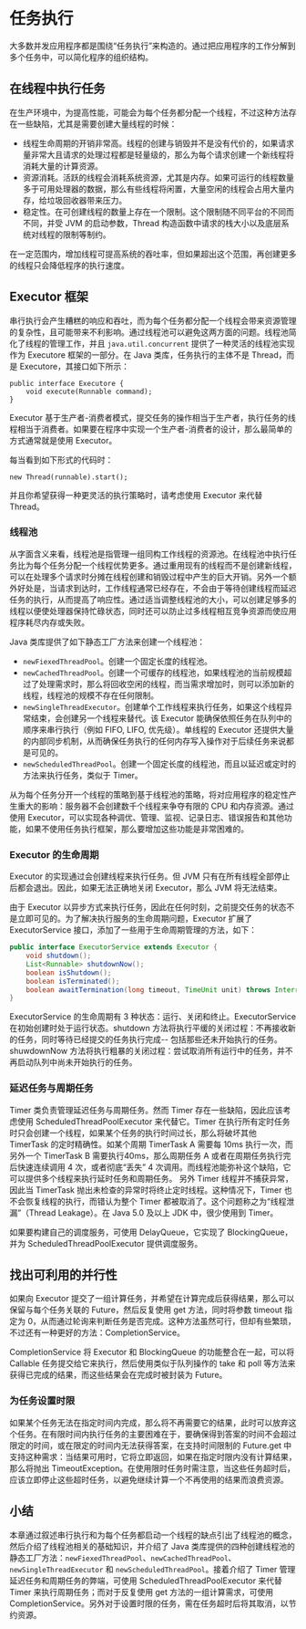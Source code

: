 # 任务执行
大多数并发应用程序都是围绕“任务执行”来构造的。通过把应用程序的工作分解到多个任务中，可以简化程序的组织结构。

## 在线程中执行任务
在生产环境中，为提高性能，可能会为每个任务都分配一个线程，不过这种方法存在一些缺陷，尤其是需要创建大量线程的时候：
- 线程生命周期的开销非常高。线程的创建与销毁并不是没有代价的，如果请求量非常大且请求的处理过程都是轻量级的，那么为每个请求创建一个新线程将消耗大量的计算资源。
- 资源消耗。活跃的线程会消耗系统资源，尤其是内存。如果可运行的线程数量多于可用处理器的数据，那么有些线程将闲置，大量空闲的线程会占用大量内存，给垃圾回收器带来压力。
- 稳定性。在可创建线程的数量上存在一个限制。这个限制随不同平台的不同而不同，并受 JVM 的启动参数，Thread 构造函数中请求的栈大小以及底层系统对线程的限制等制约。

在一定范围内，增加线程可提高系统的吞吐率，但如果超出这个范围，再创建更多的线程只会降低程序的执行速度。

## Executor 框架
串行执行会产生糟糕的响应和吞吐，而为每个任务都分配一个线程会带来资源管理的复杂性，且可能带来不利影响。通过线程池可以避免这两方面的问题。线程池简化了线程的管理工作，并且 `java.util.concurrent` 提供了一种灵活的线程池实现作为 Executore 框架的一部分。在 Java 类库，任务执行的主体不是 Thread，而是 Executore，其接口如下所示：
```
public interface Executore {
    void execute(Runnable command);
}
```
Executor 基于生产者-消费者模式，提交任务的操作相当于生产者，执行任务的线程相当于消费者。如果要在程序中实现一个生产者-消费者的设计，那么最简单的方式通常就是使用 Executor。

每当看到如下形式的代码时：
```
new Thread(runnable).start();
```
并且你希望获得一种更灵活的执行策略时，请考虑使用 Executor 来代替Thread。

### 线程池
从字面含义来看，线程池是指管理一组同构工作线程的资源池。在线程池中执行任务比为每个任务分配一个线程优势更多。通过重用现有的线程而不是创建新线程，可以在处理多个请求时分摊在线程创建和销毁过程中产生的巨大开销。另外一个额外好处是，当请求到达时，工作线程通常已经存在，不会由于等待创建线程而延迟任务的执行，从而提高了响应性。通过适当调整线程池的大小，可以创建足够多的线程以便使处理器保持忙碌状态，同时还可以防止过多线程相互竞争资源而使应用程序耗尽内存或失败。

Java 类库提供了如下静态工厂方法来创建一个线程池：
- `newFiexedThreadPool`。创建一个固定长度的线程池。
- `newCachedThreadPool`。创建一个可缓存的线程池，如果线程池的当前规模超过了处理需求时，那么将回收空闲的线程，而当需求增加时，则可以添加新的线程，线程池的规模不存在任何限制。
- `newSingleThreadExecutor`。创建单个工作线程来执行任务，如果这个线程异常结束，会创建另一个线程来替代。该 Executor 能确保依照任务在队列中的顺序来串行执行（例如 FIFO, LIFO, 优先级）。单线程的 Executor 还提供大量的内部同步机制，从而确保任务执行的任何内存写入操作对于后续任务来说都是可见的。
- `newScheduledThreadPool`。创建一个固定长度的线程池，而且以延迟或定时的方法来执行任务，类似于 Timer。

从为每个任务分开一个线程的策略到基于线程池的策略，将对应用程序的稳定性产生重大的影响：服务器不会创建数千个线程来争夺有限的 CPU 和内存资源。通过使用 Executor，可以实现各种调优、管理、监视、记录日志、错误报告和其他功能，如果不使用任务执行框架，那么要增加这些功能是非常困难的。

### Executor 的生命周期
Executor 的实现通过会创建线程来执行任务。但 JVM 只有在所有线程全部停止后都会退出。因此，如果无法正确地关闭 Executor，那么 JVM 将无法结束。

由于 Executor 以异步方式来执行任务，因此在任何时刻，之前提交任务的状态不是立即可见的。为了解决执行服务的生命周期问题，Executor 扩展了 ExecutorService 接口，添加了一些用于生命周期管理的方法，如下：
```java
public interface ExecutorService extends Executor {
    void shutdown();
    List<Runnable> shutdownNow();
    boolean isShutdown();
    boolean isTerminated();
    boolean awaitTermination(long timeout, TimeUnit unit) throws InterruptedException;
}
```
ExecutorService 的生命周期有 3 种状态：运行、关闭和终止。ExecutorService 在初始创建时处于运行状态。shutdown 方法将执行平缓的关闭过程：不再接收新的任务，同时等待已经提交的任务执行完成-- 包括那些还未开始执行的任务。shuwdownNow 方法将执行粗暴的关闭过程：尝试取消所有运行中的任务，并不再启动队列中尚未开始执行的任务。

### 延迟任务与周期任务
Timer 类负责管理延迟任务与周期任务。然而 Timer 存在一些缺陷，因此应该考虑使用 ScheduledThreadPoolExecutor 来代替它。Timer 在执行所有定时任务时只会创建一个线程，如果某个任务的执行时间过长，那么将破坏其他 TimerTask 的定时精确性。如某个周期 TimerTask A 需要每 10ms 执行一次，而另外一个 TimerTask B 需要执行40ms，那么周期任务 A 或者在周期任务执行完后快速连续调用 4 次，或者彻底“丢失” 4 次调用。而线程池能弥补这个缺陷，它可以提供多个线程来执行延时任务和周期任务。
另外 Timer 线程并不捕获异常，因此当 TimerTask 抛出未检查的异常时将终止定时线程。这种情况下，Timer 也不会恢复线程的执行，而错认为整个 Timer 都被取消了。这个问题称之为“线程泄漏”（Thread Leakage）。在 Java 5.0 及以上 JDK 中，很少使用到 Timer。

如果要构建自己的调度服务，可使用 DelayQueue，它实现了 BlockingQueue，并为 ScheduledThreadPoolExecutor 提供调度服务。

## 找出可利用的并行性
如果向 Executor 提交了一组计算任务，并希望在计算完成后获得结果，那么可以保留与每个任务关联的 Future，然后反复使用 get 方法，同时将参数 timeout 指定为 0，从而通过轮询来判断任务是否完成。这种方法虽然可行，但却有些繁琐，不过还有一种更好的方法：CompletionService。

CompletionService 将 Executor 和 BlockingQueue 的功能整合在一起，可以将 Callable 任务提交给它来执行，然后使用类似于队列操作的 take 和 poll 等方法来获得已完成的结果，而这些结果会在完成时被封装为 Future。

### 为任务设置时限
如果某个任务无法在指定时间内完成，那么将不再需要它的结果，此时可以放弃这个任务。在有限时间内执行任务的主要困难在于，要确保得到答案的时间不会超过限定的时间，或在限定的时间内无法获得答案，在支持时间限制的 Future.get 中支持这种需求：当结果可用时，它将立即返回，如果在指定时限内没有计算结果，那么将抛出 TimeoutException。在使用限时任务时需注意，当这些任务超时后，应该立即停止这些超时任务，以避免继续计算一个不再使用的结果而浪费资源。

## 小结
本章通过叙述串行执行和为每个任务都启动一个线程的缺点引出了线程池的概念，然后介绍了线程池相关的基础知识，并介绍了 Java 类库提供的四种创建线程池的静态工厂方法：`newFiexedThreadPool`、`newCachedThreadPool`、`newSingleThreadExecutor` 和 `newScheduledThreadPool`。接着介绍了 Timer 管理延迟任务和周期任务的弊端，可使用 ScheduledThreadPoolExecutor 来代替 Timer 来执行周期任务；而对于反复使用 get 方法的一组计算需求，可使用 CompletionService。另外对于设置时限的任务，需在任务超时后将其取消，以节约资源。
